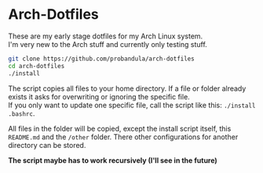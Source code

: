 # Arch-Dotfiles
These are my early stage dotfiles for my Arch Linux system.  
I'm very new to the Arch stuff and currently only testing stuff.  

```bash
git clone https://github.com/probandula/arch-dotfiles
cd arch-dotfiles
./install
```
The script copies all files to your home directory. If a file or folder already exists it asks for overwriting 
or ignoring the specific file.  
If you only want to update one specific file, call the script like this: `./install .bashrc`.

All files in the folder will be copied, except the install script itself, this `README.md` and the `/other` 
folder. There other configurations for another directory can be stored.

**The script maybe has to work recursively (I'll see in the future)**
